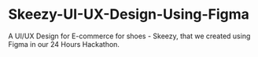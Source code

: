 # Skeezy-UI-UX-Design-Using-Figma
A UI/UX Design for E-commerce for shoes - Skeezy, that we created using Figma in our 24 Hours Hackathon. 
